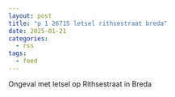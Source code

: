 ```yaml
---
layout: post
title: "p 1 26715 letsel rithsestraat breda"
date: 2025-01-21
categories: 
  - rss
tags: 
  - feed
---
```


Ongeval met letsel op Rithsestraat in Breda
